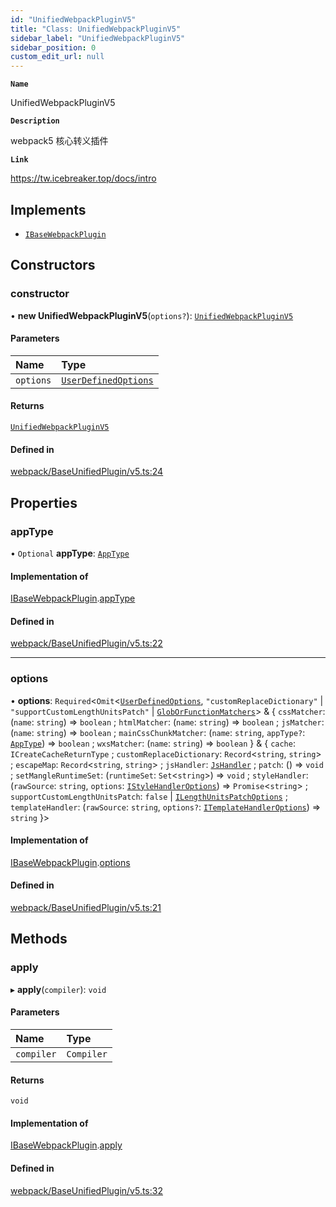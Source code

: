 ```yaml
---
id: "UnifiedWebpackPluginV5"
title: "Class: UnifiedWebpackPluginV5"
sidebar_label: "UnifiedWebpackPluginV5"
sidebar_position: 0
custom_edit_url: null
---
```


**`Name`**

UnifiedWebpackPluginV5

**`Description`**

webpack5 核心转义插件

**`Link`**

https://tw.icebreaker.top/docs/intro

## Implements

- [`IBaseWebpackPlugin`](../interfaces/IBaseWebpackPlugin.md)

## Constructors

### constructor

• **new UnifiedWebpackPluginV5**(`options?`): [`UnifiedWebpackPluginV5`](UnifiedWebpackPluginV5.md)

#### Parameters

| Name | Type |
| :------ | :------ |
| `options` | [`UserDefinedOptions`](../interfaces/UserDefinedOptions.md) |

#### Returns

[`UnifiedWebpackPluginV5`](UnifiedWebpackPluginV5.md)

#### Defined in

[webpack/BaseUnifiedPlugin/v5.ts:24](https://github.com/sonofmagic/weapp-tailwindcss/blob/54db673b/src/webpack/BaseUnifiedPlugin/v5.ts#L24)

## Properties

### appType

• `Optional` **appType**: [`AppType`](../#apptype)

#### Implementation of

[IBaseWebpackPlugin](../interfaces/IBaseWebpackPlugin.md).[appType](../interfaces/IBaseWebpackPlugin.md#apptype)

#### Defined in

[webpack/BaseUnifiedPlugin/v5.ts:22](https://github.com/sonofmagic/weapp-tailwindcss/blob/54db673b/src/webpack/BaseUnifiedPlugin/v5.ts#L22)

___

### options

• **options**: `Required`<`Omit`<[`UserDefinedOptions`](../interfaces/UserDefinedOptions.md), ``"customReplaceDictionary"`` \| ``"supportCustomLengthUnitsPatch"`` \| [`GlobOrFunctionMatchers`](../#globorfunctionmatchers)\> & \{ `cssMatcher`: (`name`: `string`) => `boolean` ; `htmlMatcher`: (`name`: `string`) => `boolean` ; `jsMatcher`: (`name`: `string`) => `boolean` ; `mainCssChunkMatcher`: (`name`: `string`, `appType?`: [`AppType`](../#apptype)) => `boolean` ; `wxsMatcher`: (`name`: `string`) => `boolean`  } & \{ `cache`: `ICreateCacheReturnType` ; `customReplaceDictionary`: `Record`<`string`, `string`\> ; `escapeMap`: `Record`<`string`, `string`\> ; `jsHandler`: [`JsHandler`](../#jshandler) ; `patch`: () => `void` ; `setMangleRuntimeSet`: (`runtimeSet`: `Set`<`string`\>) => `void` ; `styleHandler`: (`rawSource`: `string`, `options`: [`IStyleHandlerOptions`](../#istylehandleroptions)) => `Promise`<`string`\> ; `supportCustomLengthUnitsPatch`: ``false`` \| [`ILengthUnitsPatchOptions`](../interfaces/ILengthUnitsPatchOptions.md) ; `templateHandler`: (`rawSource`: `string`, `options?`: [`ITemplateHandlerOptions`](../interfaces/ITemplateHandlerOptions.md)) => `string`  }\>

#### Implementation of

[IBaseWebpackPlugin](../interfaces/IBaseWebpackPlugin.md).[options](../interfaces/IBaseWebpackPlugin.md#options)

#### Defined in

[webpack/BaseUnifiedPlugin/v5.ts:21](https://github.com/sonofmagic/weapp-tailwindcss/blob/54db673b/src/webpack/BaseUnifiedPlugin/v5.ts#L21)

## Methods

### apply

▸ **apply**(`compiler`): `void`

#### Parameters

| Name | Type |
| :------ | :------ |
| `compiler` | `Compiler` |

#### Returns

`void`

#### Implementation of

[IBaseWebpackPlugin](../interfaces/IBaseWebpackPlugin.md).[apply](../interfaces/IBaseWebpackPlugin.md#apply)

#### Defined in

[webpack/BaseUnifiedPlugin/v5.ts:32](https://github.com/sonofmagic/weapp-tailwindcss/blob/54db673b/src/webpack/BaseUnifiedPlugin/v5.ts#L32)
